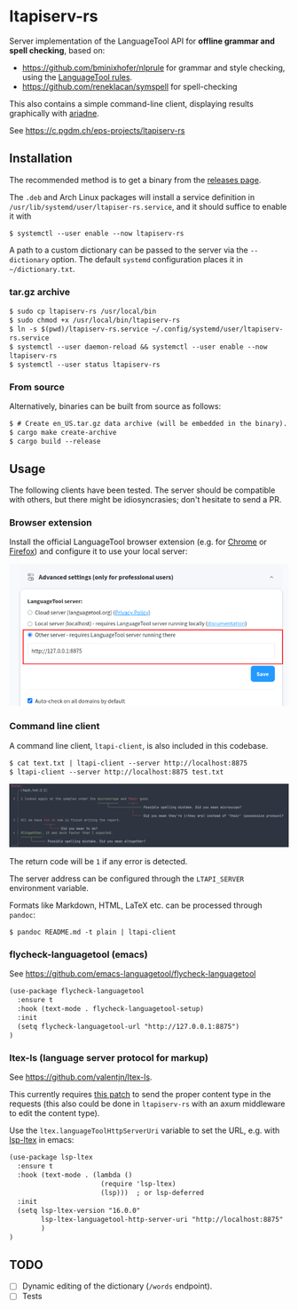 # ltapiserv-rs

Server implementation of the LanguageTool API for **offline grammar and spell checking**, based on:

- https://github.com/bminixhofer/nlprule for grammar and style checking, using the [LanguageTool rules](https://github.com/languagetool-org/languagetool).
- https://github.com/reneklacan/symspell for spell-checking

This also contains a simple command-line client, displaying results graphically with [ariadne](https://docs.rs/ariadne/latest/ariadne/index.html).

See <https://c.pgdm.ch/eps-projects/ltapiserv-rs>

## Installation

The recommended method is to get a binary from the [releases page](https://github.com/cpg314/ltapiserv-rs/releases).

The `.deb` and Arch Linux packages will install a service definition in `/usr/lib/systemd/user/ltapiser-rs.service`, and it should suffice to enable it with

```console
$ systemctl --user enable --now ltapiserv-rs
```

A path to a custom dictionary can be passed to the server via the `--dictionary` option. The default `systemd` configuration places it in `~/dictionary.txt`.

### tar.gz archive

```console
$ sudo cp ltapiserv-rs /usr/local/bin
$ sudo chmod +x /usr/local/bin/ltapiserv-rs
$ ln -s $(pwd)/ltapiserv-rs.service ~/.config/systemd/user/ltapiserv-rs.service
$ systemctl --user daemon-reload && systemctl --user enable --now ltapiserv-rs
$ systemctl --user status ltapiserv-rs
```

### From source

Alternatively, binaries can be built from source as follows:

```console
$ # Create en_US.tar.gz data archive (will be embedded in the binary).
$ cargo make create-archive
$ cargo build --release
```

## Usage

The following clients have been tested. The server should be compatible with others, but there might be idiosyncrasies; don't hesitate to send a PR.

### Browser extension

Install the official LanguageTool browser extension (e.g. for [Chrome](https://languagetool.org/chrome) or [Firefox](https://languagetool.org/firefox)) and configure it to use your local server:

![Chrome extension settings](doc/chrome_ext.png)

### Command line client

A command line client, `ltapi-client`, is also included in this codebase.

```console
$ cat text.txt | ltapi-client --server http://localhost:8875
$ ltapi-client --server http://localhost:8875 test.txt
```

![Command line interface](doc/client.png)

The return code will be `1` if any error is detected.

The server address can be configured through the `LTAPI_SERVER` environment variable.

Formats like Markdown, HTML, LaTeX etc. can be processed through `pandoc`:

```console
$ pandoc README.md -t plain | ltapi-client
```

### flycheck-languagetool (emacs)

See <https://github.com/emacs-languagetool/flycheck-languagetool>

```emacs-lisp
(use-package flycheck-languagetool
  :ensure t
  :hook (text-mode . flycheck-languagetool-setup)
  :init
  (setq flycheck-languagetool-url "http://127.0.0.1:8875")
)
```

### ltex-ls (language server protocol for markup)

See <https://github.com/valentjn/ltex-ls>.

This currently requires [this patch](https://github.com/valentjn/ltex-ls/pull/276) to send the proper content type in the requests (this also could be done in `ltapiserv-rs` with an axum middleware to edit the content type).

Use the `ltex.languageToolHttpServerUri` variable to set the URL, e.g. with [lsp-ltex](https://github.com/emacs-languagetool/lsp-ltex) in emacs:

```emacs-lisp
(use-package lsp-ltex
  :ensure t
  :hook (text-mode . (lambda ()
                       (require 'lsp-ltex)
                       (lsp)))  ; or lsp-deferred
  :init
  (setq lsp-ltex-version "16.0.0"
        lsp-ltex-languagetool-http-server-uri "http://localhost:8875"
        )
)
```

## TODO

- [ ] Dynamic editing of the dictionary (`/words` endpoint).
- [ ] Tests
